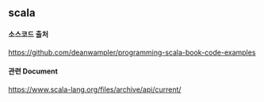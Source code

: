 ## scala

#### 소스코드 출처
https://github.com/deanwampler/programming-scala-book-code-examples

#### 관련 Document 
https://www.scala-lang.org/files/archive/api/current/



